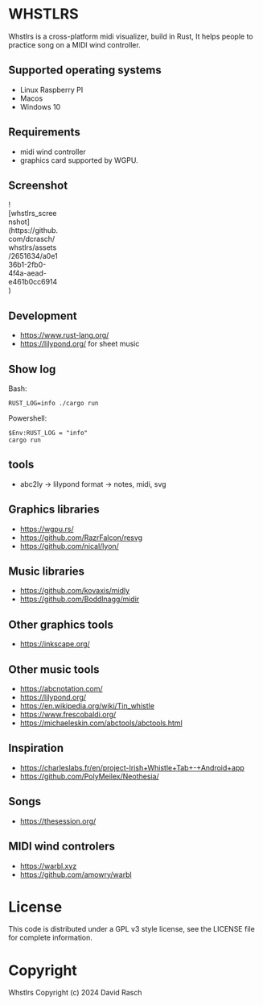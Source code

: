 # WHSTLRS

Whstlrs is a cross-platform midi visualizer, build in Rust,
It helps people to practice song on a MIDI wind controller.

## Supported operating systems

* Linux Raspberry PI
* Macos
* Windows 10

## Requirements

* midi wind controller
* graphics card supported by WGPU.

## Screenshot

<div style="width:100px">
  ![whstlrs_screenshot](https://github.com/dcrasch/whstlrs/assets/2651634/a0e136b1-2fb0-4f4a-aead-e461b0cc6914)
</div>

## Development

* https://www.rust-lang.org/
* https://lilypond.org/ for sheet music

## Show log

Bash:
```
RUST_LOG=info ./cargo run
```

Powershell:
```
$Env:RUST_LOG = "info"
cargo run
```

## tools

* abc2ly -> lilypond format -> notes, midi, svg

## Graphics libraries

* https://wgpu.rs/
* https://github.com/RazrFalcon/resvg
* https://github.com/nical/lyon/

## Music libraries

* https://github.com/kovaxis/midly
* https://github.com/Boddlnagg/midir

## Other graphics tools

* https://inkscape.org/

## Other music tools

* https://abcnotation.com/
* https://lilypond.org/
* https://en.wikipedia.org/wiki/Tin_whistle
* https://www.frescobaldi.org/
* https://michaeleskin.com/abctools/abctools.html

## Inspiration

* https://charleslabs.fr/en/project-Irish+Whistle+Tab+-+Android+app
* https://github.com/PolyMeilex/Neothesia/

## Songs

* https://thesession.org/

## MIDI wind controlers

* https://warbl.xyz
* https://github.com/amowry/warbl

# License

This code is distributed under a GPL v3 style license, see the LICENSE file for complete information.

# Copyright

Whstlrs Copyright (c) 2024 David Rasch

